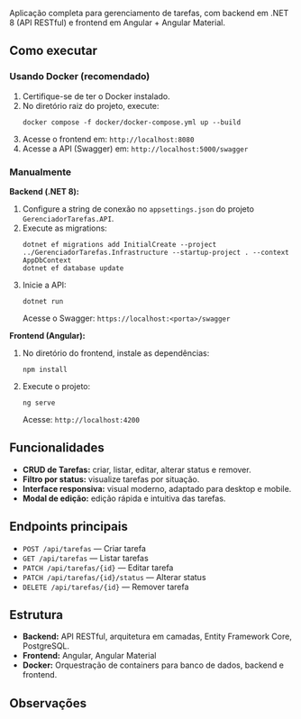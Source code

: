 Aplicação completa para gerenciamento de tarefas, com backend em .NET 8 (API RESTful) e frontend em Angular + Angular Material.

## Como executar

### Usando Docker (recomendado)

1. Certifique-se de ter o Docker instalado.
2. No diretório raiz do projeto, execute:
   ```
   docker compose -f docker/docker-compose.yml up --build
   ```
3. Acesse o frontend em: `http://localhost:8080`
4. Acesse a API (Swagger) em: `http://localhost:5000/swagger`

### Manualmente

**Backend (.NET 8):**
1. Configure a string de conexão no `appsettings.json` do projeto `GerenciadorTarefas.API`.
2. Execute as migrations:
   ```
   dotnet ef migrations add InitialCreate --project ../GerenciadorTarefas.Infrastructure --startup-project . --context AppDbContext
   dotnet ef database update
   ```
3. Inicie a API:
   ```
   dotnet run
   ```
   Acesse o Swagger: `https://localhost:<porta>/swagger`

**Frontend (Angular):**
1. No diretório do frontend, instale as dependências:
   ```
   npm install
   ```
2. Execute o projeto:
   ```
   ng serve
   ```
   Acesse: `http://localhost:4200`

## Funcionalidades

- **CRUD de Tarefas:** criar, listar, editar, alterar status e remover.
- **Filtro por status:** visualize tarefas por situação.
- **Interface responsiva:** visual moderno, adaptado para desktop e mobile.
- **Modal de edição:** edição rápida e intuitiva das tarefas.

## Endpoints principais

- `POST /api/tarefas` — Criar tarefa
- `GET /api/tarefas` — Listar tarefas
- `PATCH /api/tarefas/{id}` — Editar tarefa
- `PATCH /api/tarefas/{id}/status` — Alterar status
- `DELETE /api/tarefas/{id}` — Remover tarefa

## Estrutura

- **Backend:** API RESTful, arquitetura em camadas, Entity Framework Core, PostgreSQL.
- **Frontend:** Angular, Angular Material
- **Docker:** Orquestração de containers para banco de dados, backend e frontend.

## Observações
